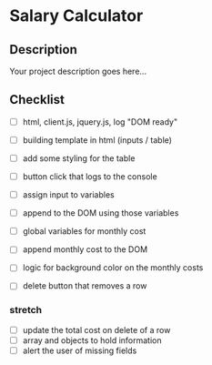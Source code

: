# Salary Calculator

## Description

Your project description goes here...

## Checklist

- [ ] html, client.js, jquery.js, log "DOM ready"
- [ ] building template in html (inputs / table)
- [ ] add some styling for the table
- [ ] button click that logs to the console
- [ ] assign input to variables
- [ ] append to the DOM using those variables
- [ ] global variables for monthly cost
- [ ] append monthly cost to the DOM
- [ ] logic for background color on the monthly costs
- [ ] delete button that removes a row


### stretch
- [ ] update the total cost on delete of a row
- [ ] array and objects to hold information
- [ ] alert the user of missing fields